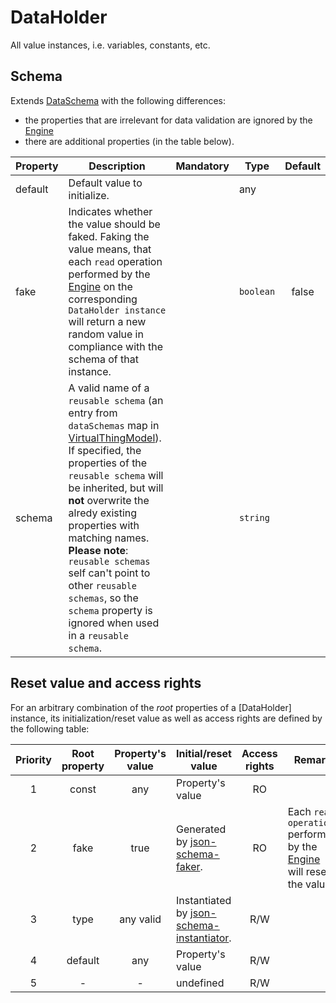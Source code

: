 # DataHolder
All value instances, i.e. variables, constants, etc.

## Schema

Extends [DataSchema] with the following differences:
- the properties that are irrelevant for data validation are ignored by the [Engine]
- there are additional properties (in the table below).

| Property | Description | Mandatory | Type | Default |
|----------|-------------|:---------:|------|:-------:|
| default | Default value to initialize. | | any | |
| fake | Indicates whether the value should be faked. Faking the value means, that each `read` operation performed by the [Engine] on the corresponding `DataHolder instance` will return a new random value in compliance with the schema of that instance. | | `boolean` | false |
| schema | A valid name of a `reusable schema` (an entry from `dataSchemas` map in [VirtualThingModel]). If specified, the properties of the `reusable schema` will be inherited, but will **not** overwrite the alredy existing properties with matching names. **Please note**: `reusable schemas` self can't point to other `reusable schemas`, so the `schema` property is ignored when used in a `reusable schema`. | | `string` | |

## Reset value and access rights
For an arbitrary combination of the *root* properties of a [DataHolder] instance, its initialization/reset value as well as access rights are defined by the following table:

|Priority|Root property|Property's value|Initial/reset value|Access rights|Remark|
|:------:|:--:|:--------:|-------------------|:--------:|------|
|1|const|any|Property's value|RO||
|2|fake|true|Generated by [json-schema-faker].|RO|Each `read operation` performed by the [Engine] will reset the value.|
|3|type|any valid|Instantiated by [json-schema-instantiator].|R/W||
|4|default|any|Property's value|R/W||
|5|-|-|undefined|R/W||



[json-schema-instantiator]: https://www.npmjs.com/package/json-schema-instantiator
[json-schema-faker]: https://www.npmjs.com/package/json-schema-faker

[DataSchema]: https://www.w3.org/TR/wot-thing-description/#dataschema

[Engine]: ../Definitions.md#virtual-thing-engine-and-engine

[VirtualThingModel]: VirtualThingModel.md

